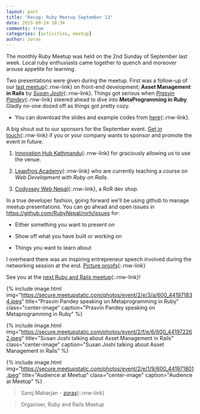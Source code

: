 ```yaml
---
layout: post
title: "Recap: Ruby Meetup September 13"
date: 2015-09-24 10:34
comments: true
categories: [activities, meetup]
author: zoras
---
```


The monthly Ruby Meetup was held on the 2nd Sunday of September last week. Local ruby enthusiasts came together to quench and moreover arouse appetite for learning.

Two presentations were given during the meetup. First was a follow-up of our [last meetup](https://www.meetup.com/Nepal-Ruby-Users-Group/events/224417878/){:.rnw-link} on front-end development; **Asset Management in Rails** by [*Susan Joshi*](https://twitter.com/josisusan){:.rnw-link}. Things got serious when [*Prasvin Pandey*](https://twitter.com/prasvinp){:.rnw-link} steered ahead to dive into **MetaProgramming in Ruby**. Gladly no-one dozed off as things got pretty cozy.

* You can download the slides and example codes from [here](https://www.meetup.com/Nepal-Ruby-Users-Group/files/){:.rnw-link}.

A big shout out to our sponsors for the September event. [Get in touch](mailto:rubynepal.org@gmail.com){:.rnw-link} if you or your company wants to sponsor and promote the event in future.

1) [Innovation Hub Kathmandu](https://www.facebook.com/IHKathmandu){:.rnw-link} for graciously allowing us to use the venue.

2) [Leapfrog.Academy](https://web.archive.org/web/20170611180349/https://www.leapfrog.academy:80/course/ruby-on-rails){:.rnw-link} who are currently teaching a course on *Web Development with Ruby on Rails*.

3) [Codyssey Web Nepal](https://codysseynepal.com/){:.rnw-link}, a RoR dev shop.

In a true developer fashion, going forward we'll be using github to manage meetup presentations. You can go ahead and open issues in https://github.com/RubyNepal/rorh/issues for:

* Either something you want to present on

* Show off what you have built or working on

* Things you want to learn about

I overheard there was an inspiring entrepreneur speech involved during the networking session at the end. [Picture proofs](https://www.meetup.com/Nepal-Ruby-Users-Group/photos/26406995/){:.rnw-link}

See you at the [next Ruby and Rails meetup](https://www.meetup.com/Nepal-Ruby-Users-Group/){:.rnw-link}!

{% include image.html
    img="https://secure.meetupstatic.com/photos/event/2/e/3/a/600_441971834.jpeg"
    title="Prasvin Pandey speaking on Metaprogramming in Ruby"
    class="center-image"
    caption="Prasvin Pandey speaking on Metaprogramming in Ruby"
%}

{% include image.html
    img="https://secure.meetupstatic.com/photos/event/2/f/e/6/600_441972262.jpeg"
    title="Susan Joshi talking about Asset Management in Rails"
    class="center-image"
    caption="Susan Joshi talking about Asset Management in Rails"
%}

{% include image.html
    img="https://secure.meetupstatic.com/photos/event/2/e/1/9/600_441971801.jpeg"
    title="Audience at Meetup"
    class="center-image"
    caption="Audience at Meetup"
%}


> Saroj Maharjan - [zoras](https://twitter.com/zoraslapen){:.rnw-link}

> Organiser, Ruby and Rails Meetup
